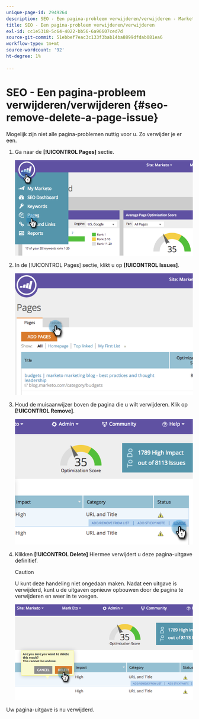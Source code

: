 ```yaml
---
unique-page-id: 2949264
description: SEO - Een pagina-probleem verwijderen/verwijderen - Marketo Docs - Productdocumentatie
title: SEO - Een pagina-probleem verwijderen/verwijderen
exl-id: cc1e5318-5c64-4022-bb56-6a96607ced7d
source-git-commit: 51ebbef7eac3c133f3bab14ba8899dfdab081ea6
workflow-type: tm+mt
source-wordcount: '92'
ht-degree: 1%

---
```


# SEO - Een pagina-probleem verwijderen/verwijderen {#seo-remove-delete-a-page-issue}

Mogelijk zijn niet alle pagina-problemen nuttig voor u. Zo verwijder je er een.

1. Ga naar de **[!UICONTROL Pages]** sectie.

   ![](assets/image2014-9-18-14-3a0-3a16.png)

1. In de [!UICONTROL Pages] sectie, klikt u op **[!UICONTROL Issues]**.

   ![](assets/image2014-9-18-14-3a0-3a30.png)

1. Houd de muisaanwijzer boven de pagina die u wilt verwijderen. Klik op **[!UICONTROL Remove]**.

   ![](assets/image2014-9-18-14-3a0-3a38.png)

1. Klikken **[!UICONTROL Delete]** Hiermee verwijdert u deze pagina-uitgave definitief.

   >[!CAUTION]
   >
   >U kunt deze handeling niet ongedaan maken. Nadat een uitgave is verwijderd, kunt u de uitgaven opnieuw opbouwen door de pagina te verwijderen en weer in te voegen.

   ![](assets/image2014-9-18-14-3a1-3a28.png)

Uw pagina-uitgave is nu verwijderd.
